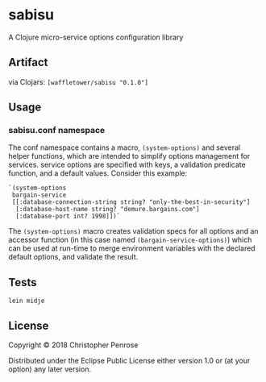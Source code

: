 # sabisu
A Clojure micro-service options configuration library

## Artifact

via Clojars:
`[waffletower/sabisu "0.1.0"]`

## Usage

### sabisu.conf namespace

The conf namespace contains a macro, `(system-options)` and several helper functions, which are intended to simplify  options management for services.  service options are specified with keys, a validation predicate function, and a default values.  Consider this example:

    `(system-options
     bargain-service
     [[:database-connection-string string? "only-the-best-in-security"]
      [:database-host-name string? "demure.bargains.com"]
      [:database-port int? 1998]])`

The `(system-options)` macro creates validation specs for all options and an accessor function (in this case named `(bargain-service-options)`) which can be used at run-time to merge environment variables with the declared default options, and validate the result.

## Tests

`lein midje`

## License

Copyright © 2018 Christopher Penrose

Distributed under the Eclipse Public License either version 1.0 or (at
your option) any later version.
